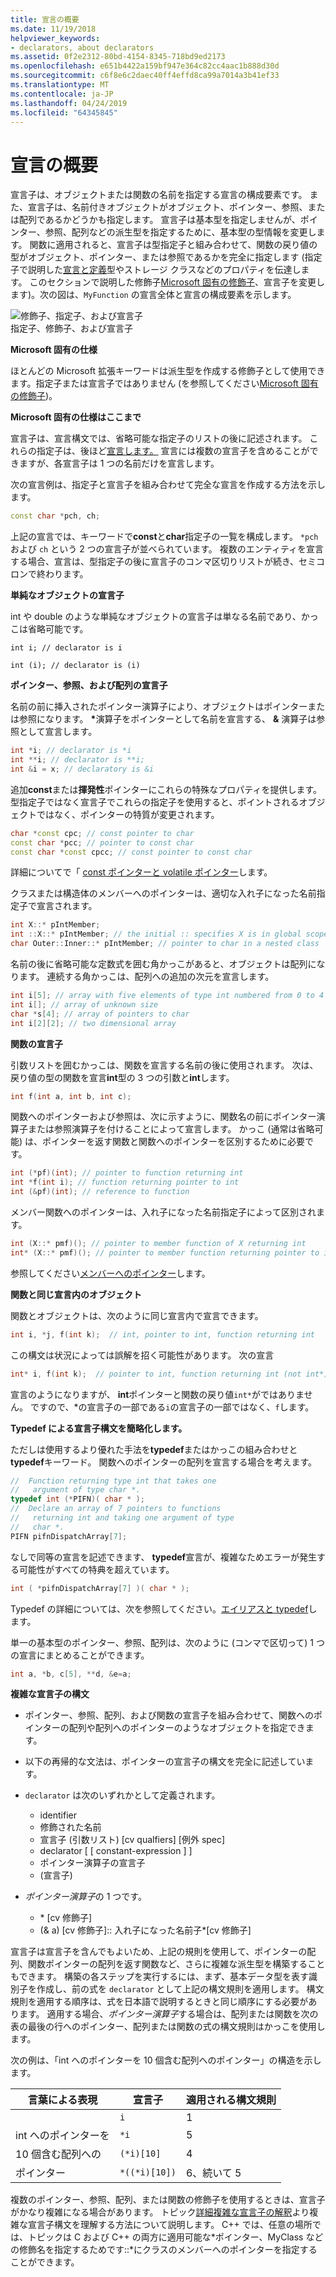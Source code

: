 ```yaml
---
title: 宣言の概要
ms.date: 11/19/2018
helpviewer_keywords:
- declarators, about declarators
ms.assetid: 0f2e2312-80bd-4154-8345-718bd9ed2173
ms.openlocfilehash: e651b4422a159bf947e364c82cc4aac1b888d30d
ms.sourcegitcommit: c6f8e6c2daec40ff4effd8ca99a7014a3b41ef33
ms.translationtype: MT
ms.contentlocale: ja-JP
ms.lasthandoff: 04/24/2019
ms.locfileid: "64345845"
---
```

# <a name="overview-of-declarators"></a>宣言の概要

宣言子は、オブジェクトまたは関数の名前を指定する宣言の構成要素です。 また、宣言子は、名前付きオブジェクトがオブジェクト、ポインター、参照、または配列であるかどうかも指定します。  宣言子は基本型を指定しませんが、ポインター、参照、配列などの派生型を指定するために、基本型の型情報を変更します。  関数に適用されると、宣言子は型指定子と組み合わせて、関数の戻り値の型がオブジェクト、ポインター、または参照であるかを完全に指定します  (指定子で説明した[宣言と定義](declarations-and-definitions-cpp.md)型やストレージ クラスなどのプロパティを伝達します。 このセクションで説明した修飾子[Microsoft 固有の修飾子](../cpp/microsoft-specific-modifiers.md)、宣言子を変更します)。次の図は、`MyFunction` の宣言全体と宣言の構成要素を示します。

![修飾子、指定子、および宣言子](../cpp/media/vc38qy1.gif "修飾子、指定子、および宣言子") <br/>
指定子、修飾子、および宣言子

**Microsoft 固有の仕様**

ほとんどの Microsoft 拡張キーワードは派生型を作成する修飾子として使用できます。指定子または宣言子ではありません  (を参照してください[Microsoft 固有の修飾子](../cpp/microsoft-specific-modifiers.md))。

**Microsoft 固有の仕様はここまで**

宣言子は、宣言構文では、省略可能な指定子のリストの後に記述されます。 これらの指定子は、後ほど[宣言します。](declarations-and-definitions-cpp.md) 宣言には複数の宣言子を含めることができますが、各宣言子は 1 つの名前だけを宣言します。

次の宣言例は、指定子と宣言子を組み合わせて完全な宣言を作成する方法を示します。

```cpp
const char *pch, ch;
```

上記の宣言では、キーワードで**const**と**char**指定子の一覧を構成します。 `*pch` および `ch` という 2 つの宣言子が並べられています。  複数のエンティティを宣言する場合、宣言は、型指定子の後に宣言子のコンマ区切りリストが続き、セミコロンで終わります。

**単純なオブジェクトの宣言子**

int や double のような単純なオブジェクトの宣言子は単なる名前であり、かっこは省略可能です。

`int i; // declarator is i`

`int (i); // declarator is (i)`

**ポインター、参照、および配列の宣言子**

名前の前に挿入されたポインター演算子により、オブジェクトはポインターまたは参照になります。  <strong>\*</strong>演算子をポインターとして名前を宣言する、 **&** 演算子は参照として宣言します。

```cpp
int *i; // declarator is *i
int **i; // declarator is **i;
int &i = x; // declaratory is &i
```

追加**const**または**揮発性**ポインターにこれらの特殊なプロパティを提供します。  型指定子ではなく宣言子でこれらの指定子を使用すると、ポイントされるオブジェクトではなく、ポインターの特質が変更されます。

```cpp
char *const cpc; // const pointer to char
const char *pcc; // pointer to const char
const char *const cpcc; // const pointer to const char
```

詳細についてで「 [const ポインターと volatile ポインター](../cpp/const-and-volatile-pointers.md)します。

クラスまたは構造体のメンバーへのポインターは、適切な入れ子になった名前指定子で宣言されます。

```cpp
int X::* pIntMember;
int ::X::* pIntMember; // the initial :: specifies X is in global scope
char Outer::Inner::* pIntMember; // pointer to char in a nested class
```

名前の後に省略可能な定数式を囲む角かっこがあると、オブジェクトは配列になります。  連続する角かっこは、配列への追加の次元を宣言します。

```cpp
int i[5]; // array with five elements of type int numbered from 0 to 4
int i[]; // array of unknown size
char *s[4]; // array of pointers to char
int i[2][2]; // two dimensional array
```

**関数の宣言子**

引数リストを囲むかっこは、関数を宣言する名前の後に使用されます。  次は、戻り値の型の関数を宣言**int**型の 3 つの引数と**int**します。

```cpp
int f(int a, int b, int c);
```

関数へのポインターおよび参照は、次に示すように、関数名の前にポインター演算子または参照演算子を付けることによって宣言します。  かっこ (通常は省略可能) は、ポインターを返す関数と関数へのポインターを区別するために必要です。

```cpp
int (*pf)(int); // pointer to function returning int
int *f(int i); // function returning pointer to int
int (&pf)(int); // reference to function
```

メンバー関数へのポインターは、入れ子になった名前指定子によって区別されます。

```cpp
int (X::* pmf)(); // pointer to member function of X returning int
int* (X::* pmf)(); // pointer to member function returning pointer to int
```

参照してください[メンバーへのポインター](../cpp/pointers-to-members.md)します。

**関数と同じ宣言内のオブジェクト**

関数とオブジェクトは、次のように同じ宣言内で宣言できます。

```cpp
int i, *j, f(int k);  // int, pointer to int, function returning int
```

この構文は状況によっては誤解を招く可能性があります。  次の宣言

```cpp
int* i, f(int k);  // pointer to int, function returning int (not int*)
```

宣言のようになりますが、 **int**ポインターと関数の戻り値`int*`がではありません。  ですので、\*の宣言子の一部である`i`の宣言子の一部ではなく、`f`します。

**Typedef による宣言子構文を簡略化します。**

ただしは使用するより優れた手法を**typedef**またはかっこの組み合わせと**typedef**キーワード。 関数へのポインターの配列を宣言する場合を考えます。

```cpp
//  Function returning type int that takes one
//   argument of type char *.
typedef int (*PIFN)( char * );
//  Declare an array of 7 pointers to functions
//   returning int and taking one argument of type
//   char *.
PIFN pifnDispatchArray[7];
```

なしで同等の宣言を記述できます、 **typedef**宣言が、複雑なためエラーが発生する可能性がすべての特典を超えています。

```cpp
int ( *pifnDispatchArray[7] )( char * );
```

Typedef の詳細については、次を参照してください。[エイリアスと typedef](aliases-and-typedefs-cpp.md)します。

単一の基本型のポインター、参照、配列は、次のように (コンマで区切って) 1 つの宣言にまとめることができます。

```cpp
int a, *b, c[5], **d, &e=a;
```

**複雑な宣言子の構文**

- ポインター、参照、配列、および関数の宣言子を組み合わせて、関数へのポインターの配列や配列へのポインターのようなオブジェクトを指定できます。

- 以下の再帰的な文法は、ポインターの宣言子の構文を完全に記述しています。

- `declarator` は次のいずれかとして定義されます。

  - identifier
  - 修飾された名前
  - 宣言子 (引数リスト) [cv qualfiers] [例外 spec]
  - declarator [ [ constant-expression ] ]
  - ポインター演算子の宣言子
  - (宣言子)

- *ポインター演算子*の 1 つです。

  - \* [cv 修飾子]
  - (& a) [cv 修飾子]:: 入れ子になった名前子\*[cv 修飾子]

宣言子は宣言子を含んでもよいため、上記の規則を使用して、ポインターの配列、関数ポインターの配列を返す関数など、さらに複雑な派生型を構築することもできます。  構築の各ステップを実行するには、まず、基本データ型を表す識別子を作成し、前の式を `declarator` として上記の構文規則を適用します。  構文規則を適用する順序は、式を日本語で説明するときと同じ順序にする必要があります。  適用する場合、*ポインター演算子*する場合は、配列または関数を次の表の最後の行へのポインター、配列または関数の式の構文規則はかっこを使用します。

次の例は、「int へのポインターを 10 個含む配列へのポインター」の構造を示します。

|言葉による表現|宣言子|適用される構文規則|
|-----------------------|----------------|-------------------------|
||`i`|1|
|int へのポインターを|`*i`|5|
|10 個含む配列への|`(*i)[10]`|4|
|ポインター|`*((*i)[10])`|6、続いて 5|

複数のポインター、参照、配列、または関数の修飾子を使用するときは、宣言子がかなり複雑になる場合があります。  トピック[詳細複雑な宣言子の解釈](../c-language/interpreting-more-complex-declarators.md)より複雑な宣言子構文を理解する方法について説明します。  C++ では、任意の場所では、トピックは C および C++ の両方に適用可能な\*ポインター、MyClass などの修飾名を指定するためです::\*にクラスのメンバーへのポインターを指定することができます。